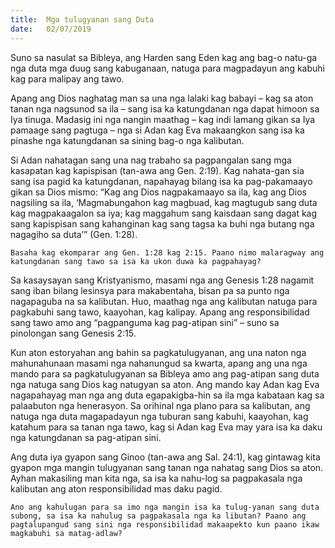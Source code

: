 ```yaml
---
title:  Mga tulugyanan sang Duta
date:   02/07/2019
---
```


Suno sa nasulat sa Bibleya, ang Harden sang Eden kag ang bag-o natu-ga nga duta mga duug sang kabuganaan, natuga para magpadayun ang kabuhi kag para malipay ang tawo.

Apang ang Dios naghatag man sa una nga lalaki kag babayi – kag sa aton tanan nga nagsunod sa ila – sang isa ka katungdanan nga dapat himoon sa Iya tinuga. Madasig ini nga nangin maathag – kag indi lamang gikan sa Iya pamaage sang pagtuga – nga si Adan kag Eva makaangkon sang isa ka pinashe nga katungdanan sa sining bag-o nga kalibutan.

Si Adan nahatagan sang una nag trabaho sa pagpangalan sang mga kasapatan kag kapispisan (tan-awa ang Gen. 2:19). Kag nahata-gan sia sang isa pagid ka katungdanan, napahayag bilang isa ka pag-pakamaayo gikan sa Dios mismo: “Kag ang Dios nagpakamaayo sa ila, kag ang Dios nagsiling sa ila, ‘Magmabungahon kag magbuad, kag magtugub sang duta kag magpakaagalon sa iya; kag maggahum sang kaisdaan sang dagat kag sang kapispisan sang kahanginan kag sang tagsa ka buhi nga butang nga nagagiho sa duta’” (Gen. 1:28).

`Basaha kag ekomparar ang Gen. 1:28 kag 2:15. Paano nimo malaragway ang katungdanan sang tawo sa isa ka ukon duwa ka pagpahayag?`

Sa kasaysayan sang Kristyanismo, masami nga ang Genesis 1:28 nagamit sang iban bilang lesinsya para makabentaha, bisan pa sa punto nga nagapaguba na sa kalibutan. Huo, maathag nga ang kalibutan natuga para pagkabuhi sang tawo, kaayohan, kag kalipay. Apang ang responsibilidad sang tawo amo ang “pagpanguma kag pag-atipan sini” – suno sa pinolongan sang Genesis 2:15.

Kun aton estoryahan ang bahin sa pagkatulugyanan, ang una naton nga mahunahunaan masami nga nahanungud sa kwarta, apang ang una nga mando para sa pagkatulugyanan sa Bibleya amo ang pag-atipan sang duta nga natuga sang Dios kag natugyan sa aton. Ang mando kay Adan kag Eva nagapahayag man nga ang duta egapakigba-hin sa ila mga kabataan kag sa palaabuton nga henerasyon. Sa orihinal nga plano para sa kalibutan, ang natuga nga duta magapadayun nga tuburan sang kabuhi, kaayohan, kag katahum para sa tanan nga tawo, kag si Adan kag Eva may yara isa ka daku nga katungdanan sa pag-atipan sini.

Ang duta iya gyapon sang Ginoo (tan-awa ang Sal. 24:1), kag gintawag kita gyapon mga mangin tulugyanan sang tanan nga nahatag sang Dios sa aton. Ayhan makasiling man kita nga, sa isa ka nahu-log sa pagpakasala nga kalibutan ang aton responsibilidad mas daku pagid.

`Ano ang kahulugan para sa imo nga mangin isa ka tulug-yanan sang duta subong, sa isa ka nahulug sa pagpakasala nga ka libutan? Paano ang pagtalupangud sang sini nga responsibilidad makaapekto kun paano ikaw magkabuhi sa matag-adlaw?`